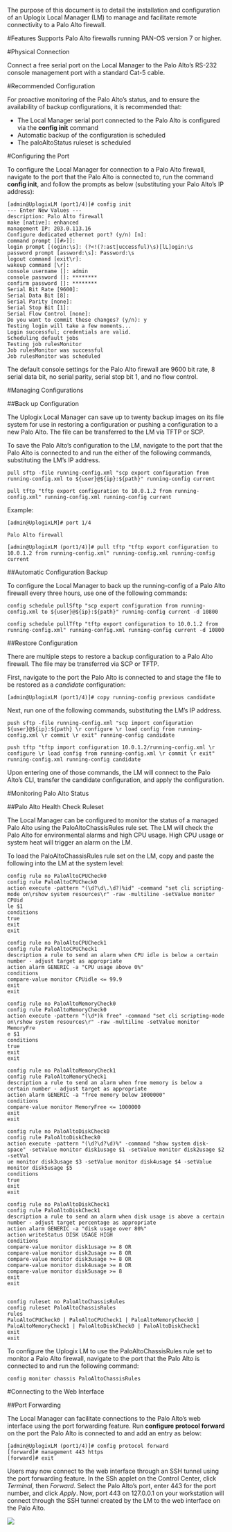<!-- 5.4 -->
The purpose of this document is to detail the installation and configuration of an Uplogix Local Manager (LM) to manage and facilitate remote connectivity to a Palo Alto firewall.

#Features
Supports Palo Alto firewalls running PAN-OS version 7 or higher.

#Physical Connection

Connect a free serial port on the Local Manager to the Palo Alto’s RS-232 console management port with a standard Cat-5 cable.

#Recommended Configuration

For proactive monitoring of the Palo Alto’s status, and to ensure the availability of backup configurations, it is recommended that:
- The Local Manager serial port connected to the Palo Alto is configured via the **config init** command
- Automatic backup of the configuration is scheduled 
- The paloAltoStatus ruleset is scheduled

#Configuring the Port

To configure the Local Manager for connection to a Palo Alto firewall, navigate to the port that the Palo Alto is connected to, run the command **config init**, and follow the prompts as below (substituting your Palo Alto’s IP address):

```
[admin@UplogixLM (port1/4)]# config init
--- Enter New Values ---
description: Palo Alto firewall
make [native]: enhanced
management IP: 203.0.113.16
Configure dedicated ethernet port? (y/n) [n]:
command prompt [[#>]]:
login prompt [(ogin:\s]: (?<!(?:ast|uccessful)\s)[lL]ogin:\s
password prompt [assword:\s]: Password:\s
logout command [exit\r]:
wakeup command [\r]:
console username []: admin
console password []: ********
confirm password []: ********
Serial Bit Rate [9600]:
Serial Data Bit [8]:
Serial Parity [none]:
Serial Stop Bit [1]:
Serial Flow Control [none]:
Do you want to commit these changes? (y/n): y
Testing login will take a few moments...
Login successful; credentials are valid.
Scheduling default jobs
Testing job rulesMonitor
Job rulesMonitor was successful
Job rulesMonitor was scheduled
```

The default console settings for the Palo Alto firewall are 9600 bit rate, 8 serial data bit, no serial parity, serial stop bit 1, and no flow control.

#Managing Configurations

##Back up Configuration 

The Uplogix Local Manager can save up to twenty backup images on its file system for use in restoring a configuration or pushing a configuration to a new Palo Alto. The file can be transferred to the LM via TFTP or SCP.

To save the Palo Alto’s configuration to the LM, navigate to the port that the Palo Alto is connected to and run the either of the following commands, substituting the LM’s IP address.

```
pull sftp -file running-config.xml "scp export configuration from running-config.xml to ${user}@${ip}:${path}" running-config current

pull tftp "tftp export configuration to 10.0.1.2 from running-config.xml" running-config.xml running-config current 
```

Example: 

```
[admin@UplogixLM]# port 1/4

Palo Alto firewall

[admin@UplogixLM (port1/4)]# pull tftp "tftp export configuration to 10.0.1.2 from running-config.xml" running-config.xml running-config current
```

##Automatic Configuration Backup

To configure the Local Manager to back up the running-config of a Palo Alto firewall every three hours, use one of the following commands:
```
config schedule pullSftp "scp export configuration from running-config.xml to ${user}@${ip}:${path}" running-config current -d 10800

config schedule pullTftp "tftp export configuration to 10.0.1.2 from running-config.xml" running-config.xml running-config current -d 10800
```

##Restore Configuration

There are multiple steps to restore a backup configuration to a Palo Alto firewall. The file may be transferred via SCP or TFTP. 

First, navigate to the port the Palo Alto is connected to and stage the file to be restored as a *candidate* configuration:

```
[admin@UplogixLM (port1/4)]# copy running-config previous candidate
```

Next, run one of the following commands, substituting the LM’s IP address.

```
push sftp -file running-config.xml "scp import configuration ${user}@${ip}:${path} \r configure \r load config from running-config.xml \r commit \r exit" running-config candidate

push tftp "tftp import configuration 10.0.1.2/running-config.xml \r configure \r load config from running-config.xml \r commit \r exit" running-config.xml running-config candidate
```

Upon entering one of those commands, the LM will connect to the Palo Alto’s CLI, transfer the candidate configuration, and apply the configuration.

#Monitoring Palo Alto Status

##Palo Alto Health Check Ruleset

The Local Manager can be configured to monitor the status of a managed Palo Alto using the PaloAltoChassisRules rule set. The LM will check the Palo Alto for environmental alarms and high CPU usage. High CPU usage or system heat will trigger an alarm on the LM. 

To load the PaloAltoChassisRules rule set on the LM, copy and paste the following into the LM at the system level:

```
config rule no PaloAltoCPUCheck0
config rule PaloAltoCPUCheck0
action execute -pattern "(\d?\d\.\d?)%id" -command "set cli scripting-mode on\rshow system resources\r" -raw -multiline -setValue monitor CPUid
le $1
conditions
true
exit
exit

config rule no PaloAltoCPUCheck1
config rule PaloAltoCPUCheck1
description a rule to send an alarm when CPU idle is below a certain number - adjust target as appropriate
action alarm GENERIC -a "CPU usage above 0%"
conditions
compare-value monitor CPUidle <= 99.9
exit
exit

config rule no PaloAltoMemoryCheck0
config rule PaloAltoMemoryCheck0
action execute -pattern "(\d*)k free" -command "set cli scripting-mode on\rshow system resources\r" -raw -multiline -setValue monitor MemoryFre
e $1
conditions
true
exit
exit

config rule no PaloAltoMemoryCheck1
config rule PaloAltoMemoryCheck1
description a rule to send an alarm when free memory is below a certain number - adjust target as appropriate
action alarm GENERIC -a "free memory below 1000000"
conditions
compare-value monitor MemoryFree <= 1000000
exit
exit

config rule no PaloAltoDiskCheck0
config rule PaloAltoDiskCheck0
action execute -pattern "(\d?\d?\d)%" -command "show system disk-space" -setValue monitor disk1usage $1 -setValue monitor disk2usage $2 -setVal
ue monitor disk3usage $3 -setValue monitor disk4usage $4 -setValue monitor disk5usage $5
conditions
true
exit
exit

config rule no PaloAltoDiskCheck1
config rule PaloAltoDiskCheck1
description a rule to send an alarm when disk usage is above a certain number - adjust target percentage as appropriate
action alarm GENERIC -a "disk usage over 80%"
action writeStatus DISK USAGE HIGH
conditions
compare-value monitor disk1usage >= 8 OR
compare-value monitor disk2usage >= 8 OR
compare-value monitor disk3usage >= 8 OR
compare-value monitor disk4usage >= 8 OR
compare-value monitor disk5usage >= 8
exit
exit


config ruleset no PaloAltoChassisRules
config ruleset PaloAltoChassisRules
rules
PaloAltoCPUCheck0 | PaloAltoCPUCheck1 | PaloAltoMemoryCheck0 | PaloAltoMemoryCheck1 | PaloAltoDiskCheck0 | PaloAltoDiskCheck1
exit
exit

```

To configure the Uplogix LM to use the PaloAltoChassisRules rule set to monitor a Palo Alto firewall, navigate to the port that the Palo Alto is connected to and run the following command:

```
config monitor chassis PaloAltoChassisRules
```

#Connecting to the Web Interface

##Port Forwarding

The Local Manager can facilitate connections to the Palo Alto’s web interface using the port forwarding feature. Run **configure protocol forward** on the port the Palo Alto is connected to and add an entry as below: 

```
[admin@UplogixLM (port1/4)]# config protocol forward
[forward]# management 443 https
[forward]# exit
```

Users may now connect to the web interface through an SSH tunnel using the port forwarding feature. In the SSh applet on the Control Center, click *Terminal*, then *Forward*. Select the Palo Alto’s port, enter 443 for the port number, and click *Apply*. Now, port 443 on 127.0.0.1 on your workstation will connect through the SSH tunnel created by the LM to the web interface on the Palo Alto.

![](http://www.uplogix.com/support/docs/img/PaloAlto/PortForwarding.png)